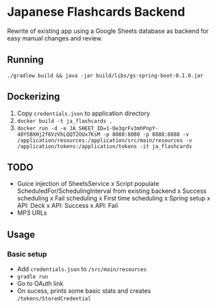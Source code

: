 # Japanese Flashcards Backend

Rewrite of existing app using a Google Sheets database as backend for easy manual changes and review.

## Running

`./gradlew build && java -jar build/libs/gs-spring-boot-0.1.0.jar`

## Dockerizing

1. Copy `credentials.json` to application directory
2. `docker build -t ja_flashcards .`
3. `docker run -d -e JA_SHEET_ID=1-Oe3qrFv3mhPnpY-48Y5BXHj2f6VzVhLQQT2OUx7KsM -p 8080:8080 -p 8888:8888 -v /application/resources:/application/src/main/resources -v /application/tokens:/application/tokens -it ja_flashcards`

## TODO

- Guice injection of SheetsService
x Script populate ScheduledFor/SchedulingInterval from existing backend
x Success scheduling
x Fail scheduling
x First time scheduling
x Spring setup
x API: Deck
x API: Success
x API: Fail
- MP3 URLs

## Usage

### Basic setup

- Add `credentials.json` to `/src/main/resources`
- `gradle run`
- Go to OAuth link
- On sucess, prints some basic stats and creates `/tokens/StoredCredential`
